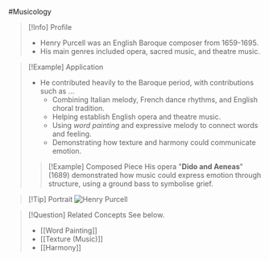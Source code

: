 #Musicology

> [!Info] Profile
> - Henry Purcell was an English Baroque composer from 1659-1695.
> - His main genres included opera, sacred music, and theatre music.

> [!Example] Application
> - He contributed heavily to the Baroque period, with contributions such as ...
> 	- Combining Italian melody, French dance rhythms, and English choral tradition.
> 	- Helping establish English opera and theatre music.
> 	- Using *word painting* and expressive melody to connect words and feeling.
> 	- Demonstrating how texture and harmony could communicate emotion.
> 
> > [!Example] Composed Piece
> > His opera "**Dido and Aeneas**" (1689) demonstrated how music could express emotion through structure, using a ground bass to symbolise grief.

> [!Tip] Portrait
> ![Henry Purcell](https://www.kennedy-center.org/link/a0656d7d0b244f118d03d23e39549862.aspx)

> [!Question] Related Concepts
> See below.
> - [[Word Painting]]
> - [[Texture (Music)]]
> - [[Harmony]]
